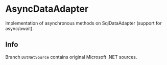 # AsyncDataAdapter

Implementation of asynchronous methods on SqlDataAdapter (support for async/await).

## Info

Branch ```DotNetSource``` contains original Microsoft .NET sources.

